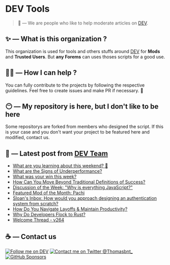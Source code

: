 # DEV Tools

> 🔧 — We are people who like to help moderate articles on [DEV](https://dev.to).

## ✨ — What is this organization ?

This organization is used for tools and others stuffs around [DEV](https://dev.to) for **Mods** and **Trusted Users**. But __any Forems__ can uses thoses scripts for a good use.


## 💪🏼 — How I can help ?

You can fully contribute to the projects by following the respective guidelines. Feel free to create issues and make PR if necessary. 🎉

## 😶 — My repository is here, but I don't like to be here

Some repositorys are forked from members who designed the script. If this is your case and you don't want your project to be featured here and modified, contact us.

## 📝 — Latest post from [DEV Team](https://dev.to/devteam)

<!-- BLOG-POST-LIST:START -->
- [What are you learning about this weekend? 🧠](https://dev.to/devteam/what-are-you-learning-about-this-weekend-3d2o)
- [What are the Signs of Underperformance?](https://dev.to/devteam/what-are-the-signs-of-underperformance-2gh4)
- [What was your win this week?](https://dev.to/devteam/what-was-your-win-this-week-lih)
- [How Can You Move Beyond Traditional Definitions of Success?](https://dev.to/devteam/how-can-you-move-beyond-traditional-definitions-of-success-2gjc)
- [Discussion of the Week: &quot;Why is everything JavaScript?&quot;](https://dev.to/devteam/discussion-of-the-week-why-is-everything-javascript-325a)
- [Featured Mod of the Month: Pachi](https://dev.to/devteam/featured-mod-of-the-month-pachi-16hh)
- [Sloan&#39;s Inbox: How would you approach designing an authentication system from scratch?](https://dev.to/devteam/sloans-inbox-how-would-you-approach-designing-an-authentication-system-from-scratch-5708)
- [How Do You Navigate Layoffs &amp; Maintain Productivity?](https://dev.to/devteam/how-do-you-navigate-layoffs-maintain-productivity-41ah)
- [Why Do Developers Flock to Rust?](https://dev.to/devteam/why-do-developers-flock-to-rust-3ibb)
- [Welcome Thread - v264](https://dev.to/devteam/welcome-thread-v264-2agm)
<!-- BLOG-POST-LIST:END -->


## ☕ — Contact us

[![Follow me on DEV](https://img.shields.io/badge/dev.to-%2308090A.svg?&style=for-the-badge&logo=dev.to&logoColor=white&alt=devto)](https://dev.to/thomasbnt)
[![Contact me on Twitter @Thomasbnt_](https://img.shields.io/badge/Contact%20me%20on%20Twitter-%231DA1F2.svg?&style=for-the-badge&logo=twitter&logoColor=white&alt=twitter)](https://twitter.com/messages/1142357270-1142357270?text=Hello,%20I%20contact%20you%20from%20devtotools%20&recipient_id=1142357270) [![GitHub Sponsors](https://img.shields.io/badge/Sponsor%20me-%23EA54AE.svg?&style=for-the-badge&logo=github-sponsors&logoColor=white)](https://github.com/sponsors/thomasbnt)


